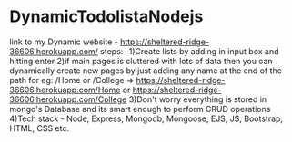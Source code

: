 # DynamicTodolistaNodejs
link to my Dynamic website - https://sheltered-ridge-36606.herokuapp.com/
steps:-
    1)Create lists by adding in input box and hitting enter
    2)if main pages is cluttered with lots of data then you can dynamically create new pages by just adding any name at the end of the path
      for eg: /Home or /College => 
      https://sheltered-ridge-36606.herokuapp.com/Home or https://sheltered-ridge-36606.herokuapp.com/College
    3)Don't worry everything is stored in mongo's Database and its smart enough to perform CRUD operations
    4)Tech stack - Node, Express, Mongodb, Mongoose, EJS, JS, Bootstrap, HTML, CSS etc. 
  
